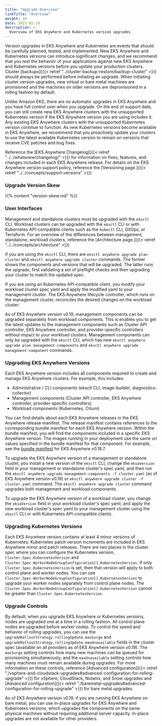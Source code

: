 ```yaml
---
title: "Upgrade Overview"
linkTitle: "Overview"
weight: 10
date: 2023-02-19
description: >
  Overview of EKS Anywhere and Kubernetes version upgrades
---
```


Version upgrades in EKS Anywhere and Kubernetes are events that should be carefully planned, tested, and implemented. New EKS Anywhere and Kubernetes versions can introduce significant changes, and we recommend that you test the behavior of your applications against new EKS Anywhere and Kubernetes versions before you update your production clusters. Cluster [backups]({{< relref "../cluster-backup-restore/backup-cluster" >}}) should always be performed before initiating an upgrade. When initiating cluster version upgrades, new virtual or bare metal machines are provisioned and the machines on older versions are deprovisioned in a rolling fashion by default. 

Unlike Amazon EKS, there are no automatic upgrades in EKS Anywhere and you have full control over when you upgrade. On the end of support date, you can still create new EKS Anywhere clusters with the unsupported Kubernetes version if the EKS Anywhere version you are using includes it. Any existing EKS Anywhere clusters with the unsupported Kubernetes version continue to function. As new Kubernetes versions become available in EKS Anywhere, we recommend that you proactively update your clusters to use the latest available Kubernetes version to remain on versions that receive CVE patches and bug fixes. 

Reference the [EKS Anywhere Changelog]({{< relref "../../whatsnew/changelog/" >}}) for information on fixes, features, and changes included in each EKS Anywhere release. For details on the EKS Anywhere version support policy, reference the [Versioning page.]({{< relref "../../concepts/support-versions" >}})

### Upgrade Version Skew

{{% content "version-skew.md" %}}

### User Interfaces

Management and standalone clusters must be upgraded with the `eksctl` CLI. Workload clusters can be upgraded with the `eksctl` CLI or with Kubernetes API-compatible clients such as the `kubectl` CLI, GitOps, or Terraform. For an overview of the differences between management, standalone, workload clusters, reference the [Architecture page.]({{< relref "../../concepts/architecture" >}})

If you are using the `eksctl` CLI, there are `eksctl anywhere upgrade plan cluster` and `eksctl anywhere upgrade cluster` commands. The former shows the components and versions that will be upgraded. The latter runs the upgrade, first validating a set of preflight checks and then upgrading your cluster to match the updated spec.

If you are using an Kubernetes API-compatible client, you modify your workload cluster spec yaml and apply the modified yaml to your management cluster. The EKS Anywhere lifecycle controller, which runs on the management cluster, reconciles the desired changes on the workload cluster.

As of EKS Anywhere version v0.19, management components can be upgraded separately from workload components. This is enables you to get the latest updates to the management components such as Cluster API controller, EKS Anywhere controller, and provider-specific controllers without impact to your workload clusters. Management components can only be upgraded with the `eksctl` CLI, which has new `eksctl anywhere upgrade plan management-components` and `eksctl anywhere upgrade management-component` commands.

### Upgrading EKS Anywhere Versions

Each EKS Anywhere version includes all components required to create and manage EKS Anywhere clusters. For example, this includes:

- Administrative / CLI components (eksctl CLI, image-builder, diagnostics-collector)
- Management components (Cluster API controller, EKS Anywhere controller, provider-specific controllers)
- Workload components (Kubernetes, Cilium)

You can find details about each EKS Anywhere releases in the EKS Anywhere release manifest. The release manifest contains references to the corresponding bundle manifest for each EKS Anywhere version. Within the bundle manifest, you will find the components included in a specific EKS Anywhere version. The images running in your deployment use the same uri values specified in the bundle manifest for that component. For example, see the [bundle manifest](https://anywhere-assets.eks.amazonaws.com/releases/bundles/59/manifest.yaml) for EKS Anywhere v0.18.7.

To upgrade the EKS Anywhere version of a management or standalone cluster, you install a new version of the `eksctl` CLI, change the `eksaVersion` field in your management or standalone cluster's spec yaml, and then run the `eksctl anywhere upgrade management-components -f cluster.yaml` (as of EKS Anywhere version v0.19) or `eksctl anywhere upgrade cluster -f cluster.yaml` command. The `eksctl anywhere upgrade cluster` command upgrades both management and workload components.

To upgrade the EKS Anywhere version of a workload cluster, you change the `eksaVersion` field in your workload cluster's spec yaml, and apply the new workload cluster's spec yaml to your management cluster using the `eksctl` CLI or with Kubernetes API-compatible clients.

### Upgrading Kubernetes Versions

Each EKS Anywhere version contains at least 4 minor versions of Kubernetes. Kubernetes patch version increments are included in EKS Anywhere minor and patch releases. There are two places in the cluster spec where you can configure the Kubernetes version, `Cluster.Spec.KubernetesVersion` and `Cluster.Spec.WorkerNodeGroupConfiguration[].KubernetesVersion`. If only `Cluster.Spec.KubernetesVersion` is set, then that version will apply to both control plane and worker nodes. You can use `Cluster.Spec.WorkerNodeGroupConfiguration[].KubernetesVersion` to upgrade your worker nodes separately from control plane nodes. The `Cluster.Spec.WorkerNodeGroupConfiguration[].KubernetesVersion` cannot be greater than `Cluster.Spec.KubernetesVersion`.

### Upgrade Controls

By default, when you upgrade EKS Anywhere or Kubernetes versions, nodes are upgraded one at a time in a rolling fashion. All control plane nodes are upgraded before worker nodes. To control the speed and behavior of rolling upgrades, you can use the `upgradeRolloutStrategy.rollingUpdate.maxSurge` and `upgradeRolloutStrategy.rollingUpdate.maxUnavailable` fields in the cluster spec (available on all providers as of EKS Anywhere version v0.19). The `maxSurge` setting controls how many new machines can be queued for provisioning simultaneously, and the `maxUnavailable` setting controls how many machines must remain available during upgrades. For more information on these controls, reference [Advanced configuration]({{< relref "./vsphere-and-cloudstack-upgrades#advanced-configuration-for-rolling-upgrade" >}}) for vSphere, CloudStack, Nutanix, and Snow upgrades and [Advanced configuration]({{< relref "./baremetal-upgrades#advanced-configuration-for-rolling-upgrade" >}}) for bare metal upgrades.

As of EKS Anywhere version v0.19, if you are running EKS Anywhere on bare metal, you can use in-place upgrades for EKS Anywhere and Kubernetes versions, which upgrades the components on the same physical machines without requiring additional server capacity. In-place upgrades are not available for other providers.

